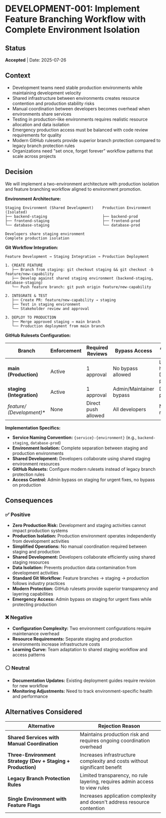 # DEVELOPMENT-001: Implement Feature Branching Workflow with Complete Environment Isolation

## Status
**Accepted** | Date: 2025-07-26

## Context
- Development teams need stable production environments while maintaining development velocity
- Shared infrastructure between environments creates resource contention and production stability risks
- Manual coordination between developers becomes overhead when environments share services
- Testing in production-like environments requires realistic resource allocation and data isolation
- Emergency production access must be balanced with code review requirements for quality
- Modern GitHub rulesets provide superior branch protection compared to legacy branch protection rules
- Organizations need "set once, forget forever" workflow patterns that scale across projects

## Decision
We will implement a two-environment architecture with production isolation and feature branching workflow aligned to environment promotion.

**Environment Architecture:**
```
Staging Environment (Shared Development)    Production Environment (Isolated)
├── backend-staging                         ├── backend-prod
├── frontend-staging                        ├── frontend-prod
└── database-staging                        └── database-prod

Developers share staging environment
Complete production isolation
```

**Git Workflow Integration:**
```
Feature Development → Staging Integration → Production Deployment

1. CREATE FEATURE
   ├── Branch from staging: git checkout staging && git checkout -b feature/new-capability
   ├── Develop against shared staging environment (backend-staging, database-staging)
   └── Push feature branch: git push origin feature/new-capability

2. INTEGRATE & TEST
   ├── Create PR: feature/new-capability → staging
   ├── Test in staging environment
   └── Stakeholder review and approval

3. DEPLOY TO PRODUCTION
   ├── Merge approved staging → main branch
   └── Production deployment from main branch
```

**GitHub Rulesets Configuration:**

| Branch | Enforcement | Required Reviews | Bypass Access | Additional Rules |
|--------|-------------|------------------|---------------|------------------|
| **main (Production)** | Active | 1 approval | No bypass allowed | Linear history, Deletion protection |
| **staging (Integration)** | Active | 1 approval | Admin/Maintainer bypass | Deletion protection |
| **feature/* (Development)** | None | Direct push allowed | All developers | No restrictions |

**Implementation Specifics:**
- **Service Naming Convention:** `{service}-{environment}` (e.g., `backend-staging`, `database-prod`)
- **Environment Isolation:** Complete separation between staging and production environments
- **Shared Development:** Developers collaborate using shared staging environment resources
- **GitHub Rulesets:** Configure modern rulesets instead of legacy branch protection rules
- **Access Control:** Admin bypass on staging for urgent fixes, no bypass on production

## Consequences

### ✅ Positive
- **Zero Production Risk:** Development and staging activities cannot impact production systems
- **Production Isolation:** Production environment operates independently from development activities
- **Simplified Operations:** No manual coordination required between staging and production
- **Shared Development:** Developers collaborate efficiently using shared staging resources
- **Data Isolation:** Prevents production data contamination from development activities
- **Standard Git Workflow:** Feature branches → staging → production follows industry practices
- **Modern Protection:** GitHub rulesets provide superior transparency and layering capabilities
- **Emergency Access:** Admin bypass on staging for urgent fixes while protecting production

### ❌ Negative
- **Configuration Complexity:** Two environment configurations require maintenance overhead
- **Resource Requirements:** Separate staging and production environments increase infrastructure costs
- **Learning Curve:** Team adaptation to shared staging workflow and access patterns

### ⚪ Neutral
- **Documentation Updates:** Existing deployment guides require revision for new workflow
- **Monitoring Adjustments:** Need to track environment-specific health and performance

## Alternatives Considered

| Alternative | Rejection Reason |
|-------------|------------------|
| **Shared Services with Manual Coordination** | Maintains production risk and requires ongoing coordination overhead |
| **Three-Environment Strategy (Dev + Staging + Production)** | Increases infrastructure complexity and costs without significant benefit |
| **Legacy Branch Protection Rules** | Limited transparency, no rule layering, requires admin access to view rules |
| **Single Environment with Feature Flags** | Increases application complexity and doesn't address resource contention |
